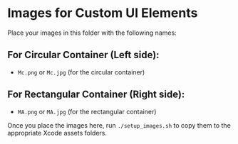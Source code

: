 # Images for Custom UI Elements

Place your images in this folder with the following names:

## For Circular Container (Left side):
- `Mc.png` or `Mc.jpg` (for the circular container)

## For Rectangular Container (Right side):
- `MA.png` or `MA.jpg` (for the rectangular container)

Once you place the images here, run `./setup_images.sh` to copy them to the appropriate Xcode assets folders.
